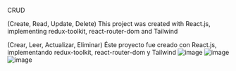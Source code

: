 CRUD

(Create, Read, Update, Delete)
This project was created with React.js, implementing redux-toolkit,
react-router-dom and Tailwind

(Crear, Leer, Actualizar, Eliminar)
Éste proyecto fue creado con React.js, implementando redux-toolkit,
react-router-dom y Tailwind
![image](https://user-images.githubusercontent.com/82474881/167482039-23994df6-5fc6-4c4b-9132-234c33368c11.png)
![image](https://user-images.githubusercontent.com/82474881/167482149-620beb96-72ce-4693-b9cd-854128c49bbc.png)
![image](https://user-images.githubusercontent.com/82474881/167482295-9669bc86-10df-4790-a6f0-3e866ea64862.png)



